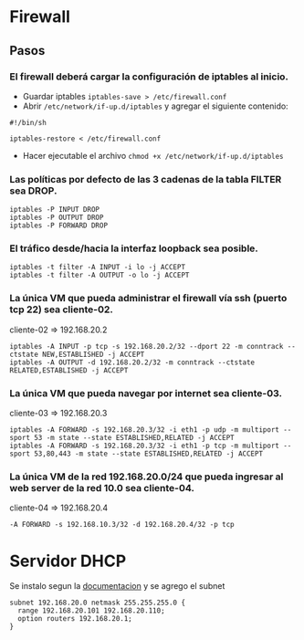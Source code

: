 # Firewall

## Pasos
### El firewall deberá cargar la configuración de iptables al inicio.

- Guardar iptables  `iptables-save > /etc/firewall.conf`
- Abrir `/etc/network/if-up.d/iptables` y agregar el siguiente contenido:
```
#!/bin/sh

iptables-restore < /etc/firewall.conf
```
- Hacer ejecutable el archivo `chmod +x /etc/network/if-up.d/iptables`

### Las políticas por defecto de las 3 cadenas de la tabla FILTER sea DROP.
```
iptables -P INPUT DROP
iptables -P OUTPUT DROP
iptables -P FORWARD DROP
```

### El tráfico desde/hacia la interfaz loopback sea posible.
```
iptables -t filter -A INPUT -i lo -j ACCEPT
iptables -t filter -A OUTPUT -o lo -j ACCEPT
```

### La única VM que pueda administrar el firewall vía ssh (puerto tcp 22) sea cliente-02.
cliente-02 => 192.168.20.2
```
iptables -A INPUT -p tcp -s 192.168.20.2/32 --dport 22 -m conntrack --ctstate NEW,ESTABLISHED -j ACCEPT
iptables -A OUTPUT -d 192.168.20.2/32 -m conntrack --ctstate RELATED,ESTABLISHED -j ACCEPT
```

### La única VM que pueda navegar por internet sea cliente-03.
cliente-03 => 192.168.20.3
```
iptables -A FORWARD -s 192.168.20.3/32 -i eth1 -p udp -m multiport --sport 53 -m state --state ESTABLISHED,RELATED -j ACCEPT
iptables -A FORWARD -s 192.168.20.3/32 -i eth1 -p tcp -m multiport --sport 53,80,443 -m state --state ESTABLISHED,RELATED -j ACCEPT
```

### La única VM de la red 192.168.20.0/24 que pueda ingresar al web server de la red 10.0 sea cliente-04.
cliente-04 => 192.168.20.4
```
-A FORWARD -s 192.168.10.3/32 -d 192.168.20.4/32 -p tcp
```

# Servidor DHCP
Se instalo segun la [documentacion](https://servidordebian.org/es/wheezy/intranet/dhcp/server) y se agrego el subnet
```
subnet 192.168.20.0 netmask 255.255.255.0 {
  range 192.168.20.101 192.168.20.110;
  option routers 192.168.20.1;
}
```
